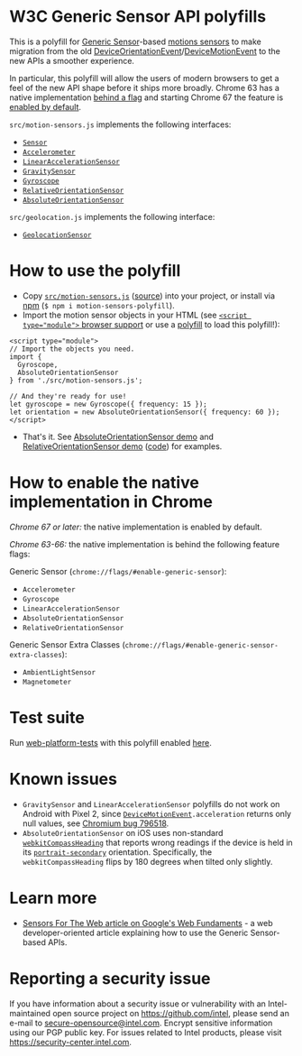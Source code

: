 W3C Generic Sensor API polyfills
===

This is a polyfill for [Generic Sensor](https://w3c.github.io/sensors/)-based [motions sensors](https://w3c.github.io/motion-sensors/) to make migration from the old [DeviceOrientationEvent](https://w3c.github.io/deviceorientation/spec-source-orientation.html#deviceorientation)/[DeviceMotionEvent](https://w3c.github.io/deviceorientation/spec-source-orientation.html#devicemotion) to the new APIs a smoother experience.

In particular, this polyfill will allow the users of modern browsers to get a feel of the new API shape before it ships more broadly. Chrome 63 has a native implementation [behind a flag](#how-to-enable-the-native-implementation-in-chrome) and starting Chrome 67 the feature is [enabled by default](https://www.chromestatus.com/feature/5698781827825664).

`src/motion-sensors.js` implements the following interfaces:

- [`Sensor`](https://w3c.github.io/sensors/#the-sensor-interface)
- [`Accelerometer`](https://w3c.github.io/accelerometer/#accelerometer-interface)
- [`LinearAccelerationSensor`](https://w3c.github.io/accelerometer/#linearaccelerationsensor-interface)
- [`GravitySensor`](https://w3c.github.io/accelerometer/#gravitysensor-interface)
- [`Gyroscope`](https://w3c.github.io/gyroscope/#gyroscope-interface)
- [`RelativeOrientationSensor`](https://w3c.github.io/orientation-sensor/#relativeorientationsensor-interface)
- [`AbsoluteOrientationSensor`](https://w3c.github.io/orientation-sensor/#absoluteorientationsensor-interface)

`src/geolocation.js` implements the following interface:

- [`GeolocationSensor`](https://w3c.github.io/geolocation-sensor/#geolocationsensor-interface)

How to use the polyfill
===

- Copy [`src/motion-sensors.js`](https://raw.githubusercontent.com/kenchris/sensor-polyfills/master/src/motion-sensors.js) ([source](https://github.com/kenchris/sensor-polyfills/blob/master/src/motion-sensors.js)) into your project, or install via [npm](https://www.npmjs.com/package/motion-sensors-polyfill ) (`$ npm i motion-sensors-polyfill`).
- Import the motion sensor objects in your HTML (see [`<script type="module">` browser support](https://caniuse.com/#feat=es6-module) or use a [polyfill](https://github.com/ModuleLoader/es-module-loader) to load this polyfill!):
```
<script type="module">
// Import the objects you need.
import {
  Gyroscope,
  AbsoluteOrientationSensor
} from './src/motion-sensors.js';

// And they're ready for use!
let gyroscope = new Gyroscope({ frequency: 15 });
let orientation = new AbsoluteOrientationSensor({ frequency: 60 });
</script>
```
- That's it. See [AbsoluteOrientationSensor demo](https://intel.github.io/generic-sensor-demos/orientation-phone/) and [RelativeOrientationSensor demo](https://intel.github.io/generic-sensor-demos/orientation-phone/?relative=1) ([code](https://github.com/intel/generic-sensor-demos/blob/master/orientation-phone/index.html)) for examples.

How to enable the native implementation in Chrome
===

*Chrome 67 or later:* the native implementation is enabled by default.

*Chrome 63-66:* the native implementation is behind the following feature flags:

Generic Sensor (`chrome://flags/#enable-generic-sensor`):
- `Accelerometer`
- `Gyroscope`
- `LinearAccelerationSensor`
- `AbsoluteOrientationSensor`
- `RelativeOrientationSensor`

Generic Sensor Extra Classes (`chrome://flags/#enable-generic-sensor-extra-classes`):
- `AmbientLightSensor`
- `Magnetometer`

Test suite
===

Run [web-platform-tests](https://github.com/w3c/web-platform-tests/) with this polyfill enabled [here](https://kenchris.github.io/sensor-polyfills/run-tests.html).


Known issues
===

- `GravitySensor` and `LinearAccelerationSensor` polyfills do not work on Android with Pixel 2, since [`DeviceMotionEvent`](http://w3c.github.io/deviceorientation/spec-source-orientation.html#devicemotion_event)`.acceleration` returns only null values, see [Chromium bug 796518](https://crbug.com/796518).
- `AbsoluteOrientationSensor` on iOS uses non-standard [`webkitCompassHeading`](https://developer.apple.com/documentation/webkitjs/deviceorientationevent/1804777-webkitcompassheading) that reports wrong readings if the device is held in its [`portrait-secondary`](https://w3c.github.io/screen-orientation/#dom-orientationtype-portrait-secondary) orientation. Specifically, the `webkitCompassHeading` flips by 180 degrees when tilted only slightly.

Learn more
===

- [Sensors For The Web article on Google's Web Fundaments](https://developers.google.com/web/updates/2017/09/sensors-for-the-web) - a web developer-oriented article explaining how to use the Generic Sensor-based APIs.

Reporting a security issue
===
If you have information about a security issue or vulnerability with an Intel-maintained open source project on https://github.com/intel, please send an e-mail to secure-opensource@intel.com. Encrypt sensitive information using our PGP public key. For issues related to Intel products, please visit https://security-center.intel.com.